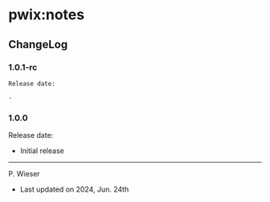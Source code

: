 # pwix:notes

## ChangeLog

### 1.0.1-rc

    Release date: 

    - 

### 1.0.0

Release date:

- Initial release

---
P. Wieser
- Last updated on 2024, Jun. 24th

